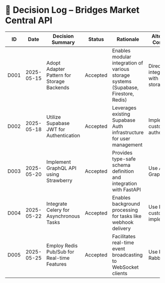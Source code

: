 # 🧾 Decision Log – Bridges Market Central API

| ID   | Date       | Decision Summary                             | Status    | Rationale                                                                 | Alternatives Considered                 | Impact                                                                                      | Contributors             |
|------|------------|----------------------------------------------|-----------|---------------------------------------------------------------------------|-----------------------------------------|----------------------------------------------------------------------------------------------|--------------------------|
| D001 | 2025-05-15 | Adopt Adapter Pattern for Storage Backends   | Accepted  | Enables modular integration of various storage systems (Supabase, Firestore, Redis) | Direct integration with each storage system | Facilitates scalability and maintainability by decoupling storage logic from business logic | Lead Dev, Architect      |
| D002 | 2025-05-18 | Utilize Supabase JWT for Authentication      | Accepted  | Leverages existing Supabase Auth infrastructure for user management       | Implement custom JWT authentication      | Streamlines authentication process and ensures compatibility with Supabase services         | Security Lead, Dev Team  |
| D003 | 2025-05-20 | Implement GraphQL API using Strawberry       | Accepted  | Provides type-safe schema definition and integration with FastAPI         | Use Ariadne or Graphene                  | Enhances developer experience and aligns with project’s Pythonic approach                   | API Lead, Dev Team       |
| D004 | 2025-05-22 | Integrate Celery for Asynchronous Tasks      | Accepted  | Enables background processing for tasks like webhook delivery             | Use RQ or custom async implementation    | Improves scalability and responsiveness of the API                                          | Backend Lead, DevOps     |
| D005 | 2025-05-25 | Employ Redis Pub/Sub for Real-time Features  | Accepted  | Facilitates real-time event broadcasting to WebSocket clients             | Use Kafka or RabbitMQ                    | Simplifies architecture and leverages existing Redis infrastructure                         | Real-time Lead, Dev Team |
